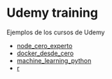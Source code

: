 # Udemy training

Ejemplos de los cursos de Udemy

* [node_cero_experto](https://www.udemy.com/course/node-de-cero-a-experto/)
* [docker_desde_cero](https://www.udemy.com/course/aprende-docker-desde-cero/)
* [machine_learning_python](https://www.udemy.com/course/python-ciencia-de-datos/)
* [r](https://www.udemy.com/course/estadistica-descriptiva/)
